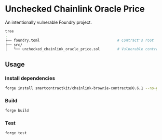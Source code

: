 # Unchecked Chainlink Oracle Price
An intentionally vulnerable Foundry project.

```bash
tree
.
├── foundry.toml                                    # Contract's root
├── src/                                    
│   └── unchecked_chainlink_oracle_price.sol        # Vulnerable contract
```
## Usage

### Install dependencies
```bash
forge install smartcontractkit/chainlink-brownie-contracts@0.6.1 --no-git
```

### Build

```bash
forge build
```

### Test

```bash
forge test
```